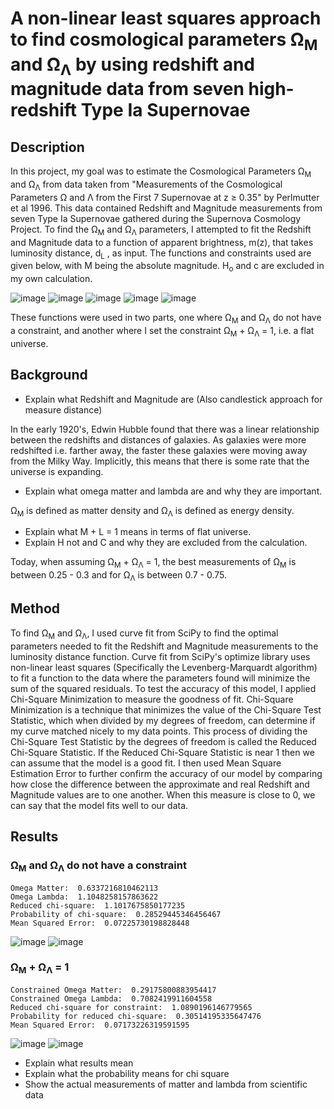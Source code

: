# A non-linear least squares approach to find cosmological parameters Ω<sub>M</sub> and Ω<sub>Λ</sub> by using redshift and magnitude data from seven high-redshift Type Ia Supernovae 
## Description
In this project, my goal was to estimate the Cosmological Parameters Ω<sub>M</sub> and Ω<sub>Λ</sub> from data taken from "Measurements of the Cosmological Parameters Ω and Λ from the First 7 Supernovae at z ≥ 0.35" by Perlmutter et al 1996. This data contained Redshift and Magnitude measurements from seven Type Ia Supernovae gathered during the Supernova Cosmology Project. To find the Ω<sub>M</sub> and Ω<sub>Λ</sub> parameters, I attempted to fit the Redshift and Magnitude data to a function of apparent brightness, m(z), that takes luminosity distance, d<sub>L</sub> , as input. The functions and constraints used are given below, with M being the absolute magnitude. H<sub>o</sub> and c are excluded in my own calculation. 

![image](https://user-images.githubusercontent.com/113722000/191138243-4a2cd913-da4a-4ee4-9fc0-5408d1110f34.png)
![image](https://user-images.githubusercontent.com/113722000/191138192-aef152c7-f200-4283-91d1-a06f032c095e.png)
![image](https://user-images.githubusercontent.com/113722000/191138008-498ff1c7-04e1-4f01-9800-5f65a03f84cc.png)
![image](https://user-images.githubusercontent.com/113722000/191138104-4d783c65-9034-46e7-8626-d6491b347b29.png)
![image](https://user-images.githubusercontent.com/113722000/191138161-d3869cde-0678-45fe-9542-40e90224619c.png)

These functions were used in two parts, one where Ω<sub>M</sub> and Ω<sub>Λ</sub> do not have a constraint, and another where I set the constraint Ω<sub>M</sub> + Ω<sub>Λ</sub> = 1, i.e. a flat universe.

## Background 
- Explain what Redshift and Magnitude are (Also candlestick approach for measure distance) 

In the early 1920's, Edwin Hubble found that there was a linear relationship between the redshifts and distances of galaxies. As galaxies were more redshifted i.e. farther away, the faster these galaxies were moving away from the Milky Way. Implicitly, this means that there is some rate that the universe is expanding. 
- Explain what omega matter and lambda are and why they are important. 

Ω<sub>M</sub> is defined as matter density and Ω<sub>Λ</sub> is defined as energy density.
- Explain what M + L = 1 means in terms of flat universe. 
- Explain H not and C and why they are excluded from the calculation. 

Today, when assuming Ω<sub>M</sub> + Ω<sub>Λ</sub> = 1, the best measurements of Ω<sub>M</sub> is between 0.25 - 0.3 and for Ω<sub>Λ</sub> is between 0.7 - 0.75. 

## Method 
To find Ω<sub>M</sub> and Ω<sub>Λ</sub>, I used curve fit from SciPy to find the optimal parameters needed to fit the Redshift and Magnitude measurements to the luminosity distance function. Curve fit from SciPy's optimize library uses non-linear least squares (Specifically the Levenberg-Marquardt algorithm) to fit a function to the data where the parameters found will minimize the sum of the squared residuals. To test the accuracy of this model, I applied Chi-Square Minimization to measure the goodness of fit. Chi-Square Minimization is a technique that minimizes the value of the Chi-Square Test Statistic, which when divided by my degrees of freedom, can determine if my curve matched nicely to my data points. This process of dividing the Chi-Square Test Statistic by the degrees of freedom is called the Reduced Chi-Square Statistic. If the Reduced Chi-Square Statistic is near 1 then we can assume that the model is a good fit. I then used Mean Square Estimation Error to further confirm the accuracy of our model by comparing how close the difference between the approximate and real Redshift and Magnitude values are to one another. When this measure is close to 0, we can say that the model fits well to our data. 
 
## Results 
### Ω<sub>M</sub> and Ω<sub>Λ</sub> do not have a constraint

```
Omega Matter:  0.6337216810462113
Omega Lambda:  1.1048258157863622
Reduced chi-square:  1.1017675850177235
Probability of chi-square:  0.28529445346456467
Mean Squared Error:  0.07225730198828448
```
![image](https://user-images.githubusercontent.com/113722000/191159442-44364487-78d7-4c33-991a-1a78f6bdd90e.png)
![image](https://user-images.githubusercontent.com/113722000/191159570-550be766-966e-4998-b664-d3e5e683a7a2.png)


###  Ω<sub>M</sub> + Ω<sub>Λ</sub> = 1

```
Constrained Omega Matter:  0.29175800883954417
Constrained Omega Lambda:  0.7082419911604558
Reduced chi-square for constraint:  1.0890196146779565
Probability for reduced chi-square:  0.30514195335647476
Mean Squared Error:  0.07173226319591595
```
![image](https://user-images.githubusercontent.com/113722000/191163492-5f446a7c-a749-4189-8b57-d7c6d37a0e4b.png)
![image](https://user-images.githubusercontent.com/113722000/191163529-a7dab9ab-e221-42e1-aba8-05781626425e.png)


- Explain what results mean
- Explain what the probability means for chi square
- Show the actual measurements of matter and lambda from scientific data
